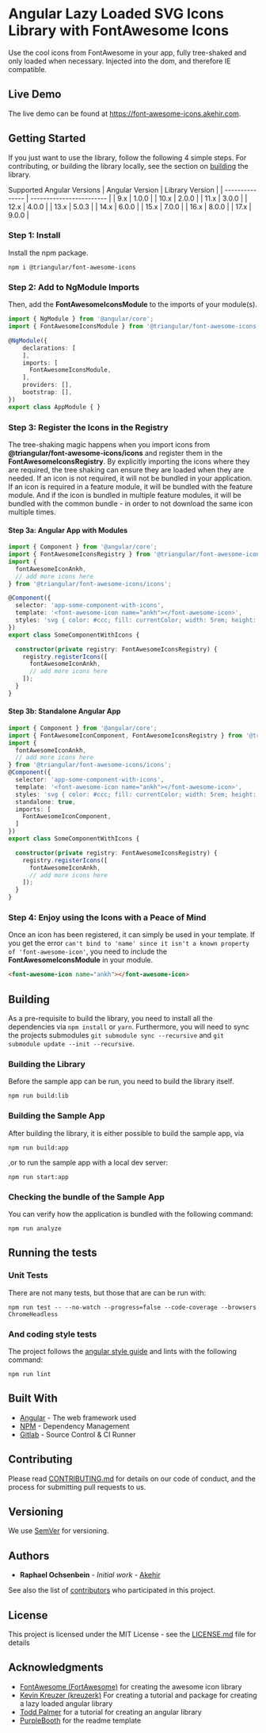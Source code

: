 # Angular Lazy Loaded SVG Icons Library with FontAwesome Icons

Use the cool icons from FontAwesome in your app, fully tree-shaked and only loaded when necessary. Injected into the dom, and therefore IE compatible.

## Live Demo
The live demo can be found at https://font-awesome-icons.akehir.com.

## Getting Started

If you just want to use the library, follow the following 4 simple steps. For contributing, or building the library locally, see the section on [building](#building) the library.

Supported Angular Versions
| Angular Version | Library Version |
| --------------- | ------------------------ |
|  9.x            | 1.0.0                    |
| 10.x            | 2.0.0                    |
| 11.x            | 3.0.0                    |
| 12.x            | 4.0.0                    |
| 13.x            | 5.0.3                    |
| 14.x            | 6.0.0                    |
| 15.x            | 7.0.0                    |
| 16.x            | 8.0.0                    |
| 17.x            | 9.0.0                    |

### Step 1: Install

Install the npm package.

```
npm i @triangular/font-awesome-icons
```

### Step 2: Add to NgModule Imports

Then, add the __FontAwesomeIconsModule__ to the imports of your module(s).

```typescript
import { NgModule } from '@angular/core';
import { FontAwesomeIconsModule } from '@triangular/font-awesome-icons';

@NgModule({
    declarations: [
    ],
    imports: [
      FontAwesomeIconsModule,
    ],
    providers: [],
    bootstrap: [],
})
export class AppModule { }
```

### Step 3: Register the Icons in the Registry
The tree-shaking magic happens when you import icons from   __@triangular/font-awesome-icons/icons__ and register them in the  __FontAwesomeIconsRegistry__. By explicitly importing the icons where they are required, the tree shaking can ensure they are loaded when they are needed. If an icon is not required, it will not be bundled in your application. If an icon is required in a feature module, it will be bundled with the feature module. And if the icon is bundled in multiple feature modules, it will be bundled with the common bundle - in order to not download the same icon multiple times.

#### Step 3a: Angular App with Modules
```typescript
import { Component } from '@angular/core';
import { FontAwesomeIconsRegistry } from '@triangular/font-awesome-icons';
import {
  fontAwesomeIconAnkh,
  // add more icons here
} from '@triangular/font-awesome-icons/icons';

@Component({
  selector: 'app-some-component-with-icons',
  template: '<font-awesome-icon name="ankh"></font-awesome-icon>',
  styles: 'svg { color: #ccc; fill: currentColor; width: 5rem; height: 5rem; }',
})
export class SomeComponentWithIcons {

  constructor(private registry: FontAwesomeIconsRegistry) {
    registry.registerIcons([
      fontAwesomeIconAnkh,
      // add more icons here
    ]);
  }
}
```

#### Step 3b: Standalone Angular App
```typescript
import { Component } from '@angular/core';
import { FontAwesomeIconComponent, FontAwesomeIconsRegistry } from '@triangular/font-awesome-icons';
import {
  fontAwesomeIconAnkh,
  // add more icons here
} from '@triangular/font-awesome-icons/icons';
@Component({
  selector: 'app-some-component-with-icons',
  template: '<font-awesome-icon name="ankh"></font-awesome-icon>',
  styles: 'svg { color: #ccc; fill: currentColor; width: 5rem; height: 5rem; }',
  standalone: true,
  imports: [
    FontAwesomeIconComponent,
  ]
})
export class SomeComponentWithIcons {

  constructor(private registry: FontAwesomeIconsRegistry) {
    registry.registerIcons([
      fontAwesomeIconAnkh,
      // add more icons here
    ]);
  }
}
```


### Step 4: Enjoy using the Icons with a Peace of Mind
Once an icon has been registered, it can simply be used in your template. If you get the error `can't bind to 'name' since it isn't a known property of 'font-awesome-icon'`, you need to include the __FontAwesomeIconsModule__ in your module. 

```html
<font-awesome-icon name="ankh"></font-awesome-icon>
```

## Building
As a pre-requisite to build the library, you need to install all the dependencies via `npm install` or `yarn`.
Furthermore, you will need to sync the projects submodules `git submodule sync --recursive` and  `git submodule update --init --recursive`.

### Building the Library
Before the sample app can be run, you need to build the library itself.

```
npm run build:lib
```

### Building the Sample App
After building the library, it is either possible to build the sample app, via

```
npm run build:app
```

,or to run the sample app with a local dev server:

```
npm run start:app
```

### Checking the bundle of the Sample App
You can verify how the application is bundled with the following command:

```
npm run analyze
```

## Running the tests

### Unit Tests
There are not many tests, but those that are can be run with:

```
npm run test -- --no-watch --progress=false --code-coverage --browsers ChromeHeadless
```

### And coding style tests

The project follows the [angular style guide](https://angular.io/guide/styleguide) and lints with the following command:

```
npm run lint
```

## Built With

* [Angular](https://github.com/angular/angular) - The web framework used
* [NPM](https://www.npmjs.com/) - Dependency Management
* [Gitlab](https://git.akehir.com) - Source Control & CI Runner

## Contributing

Please read [CONTRIBUTING.md](CONTRIBUTING.md) for details on our code of conduct, and the process for submitting pull requests to us.

## Versioning

We use [SemVer](http://semver.org/) for versioning.

## Authors

* **Raphael Ochsenbein** - *Initial work* - [Akehir](https://github.com/akehir)

See also the list of [contributors](https://github.com/akehir/font-awesome-icons/contributors) who participated in this project.

## License

This project is licensed under the MIT License - see the [LICENSE.md](LICENSE.md) file for details

## Acknowledgments

* [FontAwesome (FortAwesome)](https://github.com/FortAwesome/Font-Awesome) for creating the awesome icon library
* [Kevin Kreuzer (kreuzerk)](https://medium.com/angular-in-depth/how-to-create-a-fully-tree-shakable-icon-library-in-angular-c5488cf9cd76) For creating a tutorial and package for creating a lazy loaded angular library
* [Todd Palmer](https://indepth.dev/creating-a-library-in-angular-6-using-angular-cli-and-ng-packagr/) for a tutorial for creating an angular library
* [PurpleBooth](https://gist.github.com/PurpleBooth/109311bb0361f32d87a2/) for the readme template

